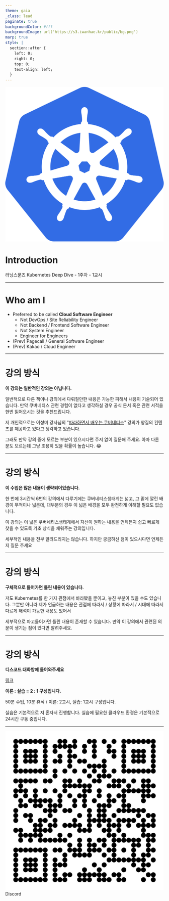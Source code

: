 ```yaml
---
theme: gaia
_class: lead
paginate: true
backgroundColor: #fff
backgroundImage: url('https://s3.iwanhae.kr/public/bg.png')
marp: true
style: |
  section::after {
    left: 0;
    right: 0;
    top: 0;
    text-align: left;
  }
---
```


![bg left:40% 80%](https://raw.githubusercontent.com/kubernetes/kubernetes/master/logo/logo.svg)

# **Introduction**

러닝스푼즈
Kubernetes Deep Dive - 1주차 - 1교시

---

# Who am I

- Preferred to be called **Cloud Software Engineer**
  - Not DevOps / Site Reliability Engineer
  - Not Backend / Frontend Software Engineer
  - Not System Engineer
  - Engineer for Engineers
- (Prev) Pagecall / General Software Engineer
- (Prev) Kakao / Cloud Engineer

---

# 강의 방식

**이 강의는 일반적인 강의는 아닙니다.**

일반적으로 다른 책이나 강의에서 다뤄질만한 내용은 가능한 피해서 내용이 기술되어 있습니다. 만약 쿠버네티스 관련 경험이 없다고 생각하실 경우 공식 문서 혹은 관련 서적을 한번 읽어오시는 것을 추천드립니다.

저 개인적으로는 이성미 강사님의 "[따라하면서 배우는 쿠버네티스](https://www.youtube.com/watch?v=6n5obRKsCRQ&list=PLApuRlvrZKohaBHvXAOhUD-RxD0uQ3z0c&ab_channel=TTABAE-LEARN)" 강의가 양질의 컨텐츠를 제공하고 있다고 생각하고 있습니다.

그래도 만약 강의 중에 모르는 부분이 있으시다면 주저 없이 질문해 주세요.
아마 다른 분도 모르는데 그냥 조용히 있을 확률이 높습니다. 😂

---

# 강의 방식

**이 수업은 많은 내용이 생략되어있습니다.**

한 번에 3시간씩 6번의 강의에서 다루기에는 쿠버네티스생태계는 넓고, 그 밑에 깔린 배경이 무척이나 넓은데, 대부분의 경우 이 넓은 배경을 모두 완전하게 이해할 필요도 없습니다.

이 강의는 이 넓은 쿠버네티스생태계에서 자신이 원하는 내용을 언제든지 쉽고 빠르게 찾을 수 있도록 기초 상식을 채워주는 강의입니다.

세부적인 내용을 전부 알려드리지는 않습니다. 하지만 궁금하신 점이 있으시다면 언제든지 질문 주세요

---

# 강의 방식

**구체적으로 들어가면 틀린 내용이 있습니다.**

저도 Kubernetes를 한 가지 관점에서 바라봤을 뿐이고, 놓친 부분이 있을 수도 있습니다. 그뿐만 아니라 제가 언급하는 내용은 관점에 따라서 / 상황에 따라서 / 시대에 따라서 다르게 해석이 가능한 내용도 있어서

세부적으로 파고들어가면 틀린 내용이 존재할 수 있습니다. 만약 이 강의에서 관련된 의문이 생기는 점이 있다면 알려주세요.

---

# 강의 방식

**디스코드 대화방에 들어와주세요**

[링크](https://discord.com/channels/946726458066358292/1096311832584663081)

**이론 : 실습 = 2 : 1 구성입니다.**

50분 수업, 10분 휴식 / 이론: 2교시, 실습: 1교시 구성입니다.

실습은 기본적으로 저 혼자서 진행합니다. 실습에 필요한 클라우드 환경은 기본적으로 24시간 구동 중입니다.

---

![bg 50%](0.discord.png)
Discord
